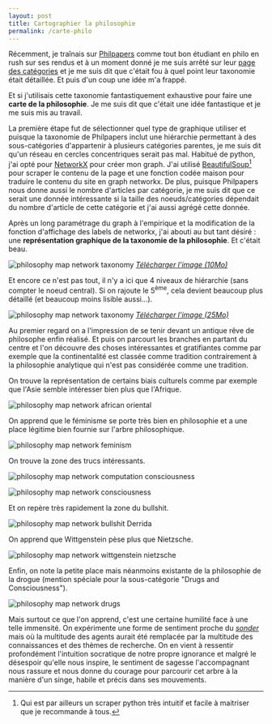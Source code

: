 ```yaml
---
layout: post
title: Cartographier la philosophie
permalink: /carte-philo
---
```


Récemment, je traînais sur [Philpapers](http://philpapers.org) comme tout bon étudiant en philo en rush sur ses rendus et à un moment donné je me suis arrêté sur leur [page des catégories](http://philpapers.org/browse/all) et je me suis dit que c'était fou à quel point leur taxonomie était détaillée. Et puis d'un coup une idée m'a frappé.

Et si j'utilisais cette taxonomie fantastiquement exhaustive pour faire une **carte de la philosophie**. Je me suis dit que c'était une idée fantastique et je me suis mis au travail.

La première étape fut de sélectionner quel type de graphique utiliser et puisque la taxonomie de Philpapers inclut une hiérarchie permettant à des sous-catégories d'appartenir à plusieurs catégories parentes, je me suis dit qu'un réseau en cercles concentriques serait pas mal. Habitué de python, j'ai opté pour [NetworkX](https://networkx.github.io/) pour créer mon graph. J'ai utilisé [BeautifulSoup](https://www.crummy.com/software/BeautifulSoup/bs4/doc/)[^fn-beautsoup] pour scraper le contenu de la page et une fonction codée maison pour traduire le contenu du site en graph networkx. De plus, puisque Philpapers nous donne aussi le nombre d'articles par catégorie, je me suis dit que ce serait une donnée intéressante si la taille des noeuds/catégories dépendait du nombre d'article de cette catégorie et j'ai aussi agrégé cette donnée.

Après un long paramétrage du graph à l'empirique et la modification de la fonction d'affichage des labels de networkx, j'ai abouti au but tant désiré : une **représentation graphique de la taxonomie de la philosophie**. Et c'était beau.

![philosophy map network taxonomy](/images/philo4layersthumbnail.jpg)
*[Télécharger l'image (10Mo)](/images/philo4layers.jpg)*

Et encore ce n'est pas tout, il n'y a ici que 4 niveaux de hiérarchie (sans compter le noeud central). Si on rajoute le 5<sup>ème</sup>, cela devient beaucoup plus détaillé (et beaucoup moins lisible aussi...).

![philosophy map network taxonomy](/images/philo5layersthumbnail.jpg)
*[Télécharger l'image (25Mo)](/images/philo5layersdown.jpg)*

Au premier regard on a l'impression de se tenir devant un antique rêve de philosophe enfin réalisé. Et puis on parcourt les branches en partant du centre et l'on découvre des choses intéressantes et gratifiantes comme par exemple que la continentalité est classée comme tradition contrairement à la philosophie analytique qui n'est pas considérée comme une tradition.

On trouve la représentation de certains biais culturels comme par exemple que l'Asie semble intéresser bien plus que l'Afrique.

![philosophy map network african oriental](https://github.com/valentinlageard/valentinlageard.github.io/raw/master/images/philoafroasia.jpg)

On apprend que le féminisme se porte très bien en philosophie et a une place légitime bien fournie sur l'arbre philosophique.

![philosophy map network feminism](https://github.com/valentinlageard/valentinlageard.github.io/raw/master/images/philofeminism.jpg)

On trouve la zone des trucs intéressants.

![philosophy map network computation consciousness](https://github.com/valentinlageard/valentinlageard.github.io/raw/master/images/philocool.jpg)

![philosophy map network consciousness ](https://github.com/valentinlageard/valentinlageard.github.io/raw/master/images/philoconscious.jpg)

Et on repère très rapidement la zone du bullshit.

![philosophy map network bullshit Derrida](https://github.com/valentinlageard/valentinlageard.github.io/raw/master/images/philobullshit.jpg)

On apprend que Wittgenstein pèse plus que Nietzsche.

![philosophy map network wittgenstein nietzsche](https://github.com/valentinlageard/valentinlageard.github.io/raw/master/images/philowittgynietzsche.jpg)

Enfin, on note la petite place mais néanmoins existante de la philosophie de la drogue (mention spéciale pour la sous-catégorie "Drugs and Consciousness").

![philosophy map network drugs](https://github.com/valentinlageard/valentinlageard.github.io/raw/master/images/philodrugs.jpg)

Mais surtout ce que l'on apprend, c'est une certaine humilité face à une telle immensité. On expérimente une forme de sentiment proche du [*sonder*](http://www.dictionaryofobscuresorrows.com/post/23536922667/sonder) mais où la multitude des agents aurait été remplacée par la multitude des connaissances et des thèmes de recherche. On en vient à ressentir profondément l'intuition socratique de notre propre ignorance et malgré le désespoir qu'elle nous inspire, le sentiment de sagesse l'accompagnant nous rassure et nous donne du courage pour parcourir cet arbre à la manière d'un singe, habile et précis dans ses mouvements.

[^fn-beautsoup]: Qui est par ailleurs un scraper python très intuitif et facile à maitriser que je recommande à tous.
